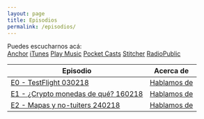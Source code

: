 ```yaml
---
layout: page
title: Episodios
permalink: /episodios/
---
```


Puedes escucharnos acá:  
[Anchor](https://anchor.fm/wolflightpodcast)  [iTunes](https://itunes.apple.com/us/podcast/wolflight/id1346042033)  [Play Music](https://playmusic.app.goo.gl/?ibi=com.google.PlayMusic&isi=691797987&ius=googleplaymusic&apn=com.google.android.music&link=https://play.google.com/music/m/Iu4tadjpbygpinsi4rcpybkfvne?t%3DWolflight%26p)  [Pocket Casts](http://pca.st/4p2e)  [Stitcher](http://stitcher.com/s?fid=169556&refid=stpr)  [RadioPublic](https://play.radiopublic.com/wolflight-WonJMO)  

| Episodio | Acerca de|    
|---|---|    
| [E0 - TestFlight 030218](https://anchor.fm/wolflightpodcast/episodes/Wolflight-E01---TestFlight-e12c33) | [Hablamos de](./_posts/2018-2-6-E01-TestFlight.md) |  
| [E1 - ¿Crypto monedas de qué? 160218](https://anchor.fm/wolflightpodcast/episodes/E1-1-Crypto-monedas-de-qu-e12o27) | [Hablamos de](./_posts/2018-2-6-E01-TestFlight.md) |  
| [E2 - Mapas y no-tuiters 240218](https://anchor.fm/wolflightpodcast/episodes/Wolflight-E2---Mapas-y-no-tuiters-e13gtl) | [Hablamos de](./_posts/2018-2-6-E01-TestFlight.md) |  

